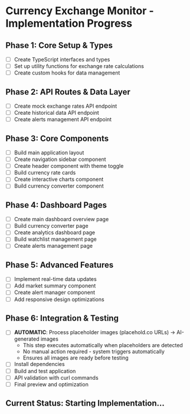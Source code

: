 # Currency Exchange Monitor - Implementation Progress

## Phase 1: Core Setup & Types
- [ ] Create TypeScript interfaces and types
- [ ] Set up utility functions for exchange rate calculations
- [ ] Create custom hooks for data management

## Phase 2: API Routes & Data Layer
- [ ] Create mock exchange rates API endpoint
- [ ] Create historical data API endpoint
- [ ] Create alerts management API endpoint

## Phase 3: Core Components
- [ ] Build main application layout
- [ ] Create navigation sidebar component
- [ ] Create header component with theme toggle
- [ ] Build currency rate cards
- [ ] Create interactive charts component
- [ ] Build currency converter component

## Phase 4: Dashboard Pages
- [ ] Create main dashboard overview page
- [ ] Build currency converter page
- [ ] Create analytics dashboard page
- [ ] Build watchlist management page
- [ ] Create alerts management page

## Phase 5: Advanced Features
- [ ] Implement real-time data updates
- [ ] Add market summary component
- [ ] Create alert manager component
- [ ] Add responsive design optimizations

## Phase 6: Integration & Testing
- [ ] **AUTOMATIC**: Process placeholder images (placehold.co URLs) → AI-generated images
  - This step executes automatically when placeholders are detected
  - No manual action required - system triggers automatically
  - Ensures all images are ready before testing
- [ ] Install dependencies
- [ ] Build and test application
- [ ] API validation with curl commands
- [ ] Final preview and optimization

## Current Status: Starting Implementation...